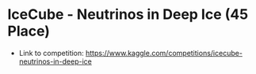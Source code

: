 # IceCube - Neutrinos in Deep Ice (45 Place)

* Link to competition: https://www.kaggle.com/competitions/icecube-neutrinos-in-deep-ice
